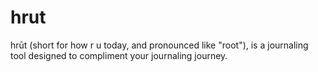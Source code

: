 # hrut
hrūt (short for how r u today, and pronounced like "root"), is a journaling tool designed to compliment your journaling journey.


